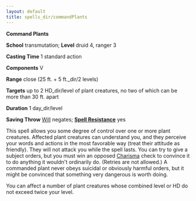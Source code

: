 ```yaml
---
layout: default
title: spells_dir/commandPlants
---
```

 **Command Plants**

**School** transmutation; **Level** druid 4, ranger 3

**Casting Time** 1 standard action

**Components** V

**Range** close (25 ft. + 5 ft._dir/2 levels)

**Targets** up to 2 HD_dir/level of plant creatures, no two of which can be more than 30 ft. apart

**Duration** 1 day_dir/level

**Saving Throw** [Will](../../combat#_will) negates; **[Spell Resistance](../../glossary#_spell-resistance)** yes

This spell allows you some degree of control over one or more plant creatures. Affected plant creatures can understand you, and they perceive your words and actions in the most favorable way (treat their attitude as friendly). They will not attack you while the spell lasts. You can try to give a subject orders, but you must win an opposed [Charisma](../../gettingStarted#_charisma-new) check to convince it to do anything it wouldn't ordinarily do. (Retries are not allowed.) A commanded plant never obeys suicidal or obviously harmful orders, but it might be convinced that something very dangerous is worth doing.

You can affect a number of plant creatures whose combined level or HD do not exceed twice your level.

